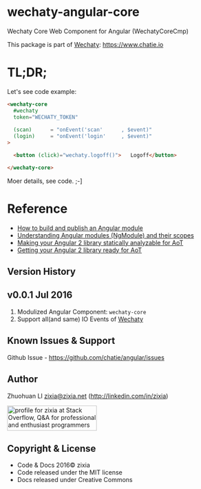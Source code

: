 # wechaty-angular-core
Wechaty Core Web Component for Angular (WechatyCoreCmp)

This package is part of [Wechaty](https://github.com/chatie/wechaty): https://www.chatie.io

# TL;DR;

Let's see code example:

```html
<wechaty-core 
  #wechaty
  token="WECHATY_TOKEN"
  
  (scan)      = "onEvent('scan'      , $event)"
  (login)     = "onEvent('login'     , $event)"
>

  <button (click)="wechaty.logoff()">   Logoff</button>

</wechaty-core>
```

Moer details, see code. ;-]

# Reference

* [How to build and publish an Angular module](https://medium.com/@cyrilletuzi/how-to-build-and-publish-an-angular-module-7ad19c0b4464)
* [Understanding Angular modules (NgModule) and their scopes](https://medium.com/@cyrilletuzi/understanding-angular-modules-ngmodule-and-their-scopes-81e4ed6f7407)
* [Making your Angular 2 library statically analyzable for AoT](https://medium.com/@isaacplmann/making-your-angular-2-library-statically-analyzable-for-aot-e1c6f3ebedd5)
* [Getting your Angular 2 library ready for AoT](https://medium.com/@isaacplmann/getting-your-angular-2-library-ready-for-aot-90d1347bcad)

Version History
-----------------

## v0.0.1 Jul 2016

1. Modulized Angular Component: `wechaty-core`
1. Support all(and same) IO Events of [Wechaty](https://github.com/chatie/wechaty)

Known Issues & Support
-----------------
Github Issue - https://github.com/chatie/angular/issues

Author
-----------------
Zhuohuan LI <zixia@zixia.net> (http://linkedin.com/in/zixia)

<a href="http://stackoverflow.com/users/1123955/zixia">
  <img src="http://stackoverflow.com/users/flair/1123955.png" width="208" height="58" alt="profile for zixia at Stack Overflow, Q&amp;A for professional and enthusiast programmers" title="profile for zixia at Stack Overflow, Q&amp;A for professional and enthusiast programmers">
</a>

Copyright & License
-------------------
* Code & Docs 2016© zixia
* Code released under the MIT license
* Docs released under Creative Commons
